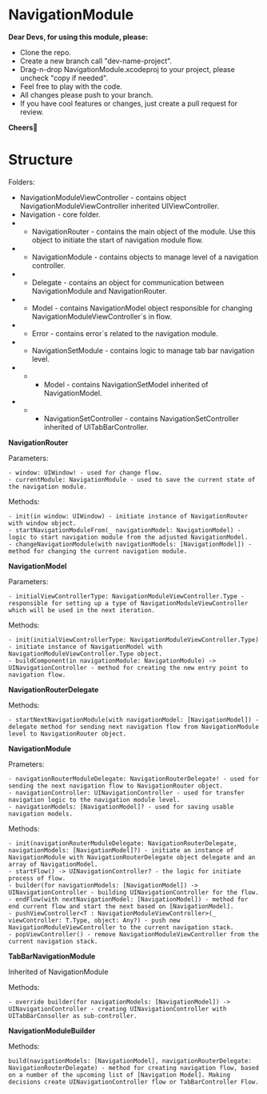 # NavigationModule

**Dear Devs, for using this module, please:**

- Clone the repo. 
- Create a new branch call "dev-name-project".
- Drag-n-drop NavigationModule.xcodeproj to your project, please uncheck "copy if needed".
- Feel free to play with the code.
- All changes please push to your branch.
- If you have cool features or changes, just create a pull request for review.

**Cheers🍻**

# Structure

Folders: 
- NavigationModuleViewController - contains object NavigationModuleViewController inherited UIViewController. 
- Navigation - core folder.
- - NavigationRouter - contains the main object of the module. Use this object to initiate the start of navigation module flow.
- - NavigationModule - contains objects to manage level of a navigation controller.
- - Delegate - contains an object for communication between NavigationModule and NavigationRouter.
- - Model - contains NavigationModel object responsible for changing NavigationModuleViewController`s in flow.
- - Error - contains error`s related to the navigation module.
- - NavigationSetModule - contains logic to manage tab bar navigation level.
- - - Model - contains NavigationSetModel inherited of NavigationModel. 
- - - NavigationSetController - contains NavigationSetController inherited of UITabBarController.

**NavigationRouter**

Parameters: 
```
- window: UIWindow! - used for change flow.
- currentModule: NavigationModule - used to save the current state of the navigation module.
```


Methods:
```
- init(in window: UIWindow) - initiate instance of NavigationRouter with window object.
- startNavigationModuleFrom(_ navigationModel: NavigationModel) - logic to start navigation module from the adjusted NavigationModel.
- changeNavigationModule(with navigationModels: [NavigationModel]) - method for changing the current navigation module.
```

**NavigationModel**

Parameters:
```
- initialViewControllerType: NavigationModuleViewController.Type - responsible for setting up a type of NavigationModuleViewController which will be used in the next iteration.
```
Methods:
```
- init(initialViewControllerType: NavigationModuleViewController.Type) - initiate instance of NavigationModel with NavigationModuleViewController.Type object.
- buildComponent(in navigationModule: NavigationModule) -> UINavigationController - method for creating the new entry point to navigation flow.
```
**NavigationRouterDelegate**

Methods:
```
- startNextNavigationModule(with navigationModel: [NavigationModel]) - delegate method for sending next navigation flow from NavigationModule level to NavigationRouter object.
```

**NavigationModule**

Prameters:
```
- navigationRouterModuleDelegate: NavigationRouterDelegate! - used for sending the next navigation flow to NavigationRouter object.
- navigationController: UINavigationController - used for transfer navigation logic to the navigation module level.
- navigationModels: [NavigationModel]? - used for saving usable navigation models.
```

Methods:

```
- init(navigationRouterModuleDelegate: NavigationRouterDelegate, navigationModels: [NavigationModel]?) - initiate an instance of NavigationModule with NavigationRouterDelegate object delegate and an array of NavigationModel.
- startFlow() -> UINavigationController? - the logic for initiate process of flow.
- builder(for navigationModels: [NavigationModel]) -> UINavigationController - building UINavigationController for the flow.
- endFlow(with nextNavigationModel: [NavigationModel]) - method for end current flow and start the next based on [NavigationModel].
- pushViewController<T : NavigationModuleViewController>(_ viewController: T.Type, object: Any?) - push new NavigationModuleViewController to the current navigation stack.
- popViewController() - remove NavigationModuleViewController from the current navigation stack.
```

**TabBarNavigationModule**

Inherited of NavigationModule

Methods:
```
- override builder(for navigationModels: [NavigationModel]) -> UINavigationController - creating UINavigationController with UITabBarConsoller as sub-controller.
```

**NavigationModuleBuilder**

Methods:

```
build(navigationModels: [NavigationModel], navigationRouterDelegate: NavigationRouterDelegate) - method for creating navigation flow, based on a number of the upcoming list of [Navigation Model]. Making decisions create UINavigationController flow or TabBarController Flow.
```

